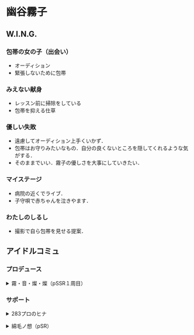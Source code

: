 # 幽谷霧子

## W.I.N.G.
### 包帯の女の子（出会い）
- オーディション
- 緊張しないために包帯

### みえない献身
- レッスン前に掃除をしている
- 包帯を抑える仕草

### 優しい失敗
- 遠慮してオーディション上手くいかず．
- 包帯はお守りみたいなもの．自分の良くないところを隠してくれるような気がする．
- そのままでいい．霧子の優しさを大事にしていきたい．

### マイステージ
- 病院の近くでライブ．
- 子守唄で赤ちゃんを泣きやます．

### わたしのしるし
- 撮影で自ら包帯を見せる提案．


## アイドルコミュ
### プロデュース
<details><summary>霧・音・燦・燦（pSSR１周目）</summary><divs>

### あめです
- 風邪，サボテンさん
### きこえる
- 教会，ステンドグラス
- おばあちゃんとねぶた祭り→青森出身
### ねずみさんの一家
- 「部屋の町」でねずみさんごっこ
### ほしをひとまわり
- うさぎ座，ただいま．おかえり
- 小さい頃から両親の帰りが遅かった
### 糸とこえ
- 糸電話（病院の子が欲しがってた）
- 「おーい」「はーい」

</divs></details>

### サポート
<details><summary>283プロのヒナ</summary><divs>

### バンソウコウ・マジック
- 恋鐘の靴づれ
### BBAOAB

</divs></details>
<details><summary>綿毛ノ想（pSR）</summary><divs>

### 寄り道
- 霧子はたんぽぽに似てる
- 恋鐘は春に似てる
### 憧れ
- 恋鐘が霧子にケーキをお礼
- 切り傷をユキノシタの葉っぱで治療
### 霧子の魔法
- 恋鐘の部屋？でケーキ作り
- 結局部屋掃除で終わる
- 霧子にできること，恋鐘にできないこと

</divs></details>
<!--stackedit_data:
eyJoaXN0b3J5IjpbMTA0ODc2ODQ1NCwxODQ3NTM0MDY4LDMwMj
QyMDM5OCwyMzQ2OTg1NDUsMzIwOTAwNzk4LC02NDM4MTk3ODcs
LTYyNzQ5MzA0NywtMTkyODM3OTA2MiwxMjEwMDU4MTQ5LC0xND
c2NDE4ODEzXX0=
-->